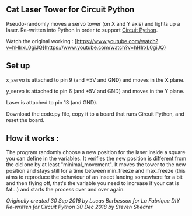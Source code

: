 
## Cat Laser Tower for Circuit Python

Pseudo-randomly moves a servo tower (on X and Y axis) and lights up a laser. Re-written into Python in order to support [Circuit Python](https://learn.adafruit.com/welcome-to-circuitpython/overview).  

Watch the original working : [https://www.youtube.com/watch?v=hHIrxL0giJQ](https://www.youtube.com/watch?v=hHIrxL0giJQ)


## Set up
x_servo is attached to pin 9 (and +5V and GND) and moves in the X plane.

y_servo is attached to pin 6 (and +5V and GND) and moves in the Y plane.

Laser is attached to pin 13 (and GND).

Download the code.py file, copy it to a board that runs Circuit Python, and reset the board. 

## How it works : 
The program randomly choose a new position for the laser inside a square you can define in the variables.
It verifies the new position is different from the old one by at least "minimal_movement".
It moves the tower to the new position and stays still for a time between min_freeze and max_freeze 
(this aims to reproduce the behaviour of an insect landing somewhere for a bit and then flying off, 
that's the variable you need to increase if your cat is fat...) and starts the process over and over again. 


_Originally created 30 Sep 2016 by Lucas Berbesson for La Fabrique DIY_  
_Re-written for Circuit Python 30 Dec 2018 by Steven Shearer_

